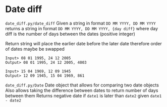 # Date diff

`date_diff.py/date_diff`
Given a string in format `DD MM YYYY, DD MM YYYY`
returns a string in format `DD MM YYYY, DD MM YYYY, {day diff}`
where day diff is the number of days between the dates (positive integer)

Return string will place the earlier date before the later date
therefore order of dates maybe be swapped
```
Input> 08 01 1995, 24 12 2005
Output> 08 01 1995, 24 12 2005, 4003

Input> 15 04 1969, 12 09 1945
Output> 12 09 1945, 15 04 1969, 861
```

`date_diff.py/Date`
Date object that allows for comparing two date objects
Also allows taking the difference between dates to return number of days between them
Returns negative date if `date1` is later than `date2` given `date1 - date2`